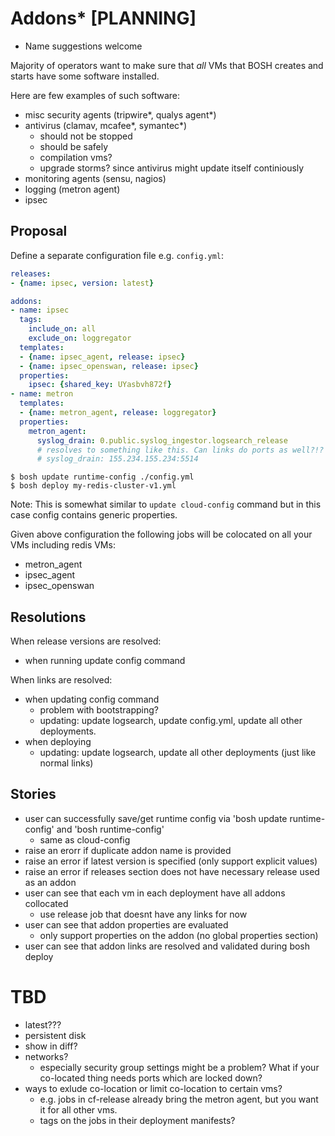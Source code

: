 # Addons* [PLANNING]

* Name suggestions welcome

Majority of operators want to make sure that *all* VMs that BOSH creates and starts have some software installed.

Here are few examples of such software:

- misc security agents (tripwire*, qualys agent*)
- antivirus (clamav, mcafee*, symantec*)
  - should not be stopped
  - should be safely
  - compilation vms?
  - upgrade storms? since antivirus might update itself continiously
- monitoring agents (sensu, nagios)
- logging (metron agent)
- ipsec

## Proposal

Define a separate configuration file e.g. `config.yml`:

```yaml
releases:
- {name: ipsec, version: latest}

addons:
- name: ipsec
  tags:
    include_on: all
    exclude_on: loggregator
  templates:
  - {name: ipsec_agent, release: ipsec}
  - {name: ipsec_openswan, release: ipsec}
  properties:
    ipsec: {shared_key: UYasbvh872f}
- name: metron
  templates:
  - {name: metron_agent, release: loggregator}
  properties:
    metron_agent:
      syslog_drain: 0.public.syslog_ingestor.logsearch_release
      # resolves to something like this. Can links do ports as well?!?
      # syslog_drain: 155.234.155.234:5514
```

```
$ bosh update runtime-config ./config.yml
$ bosh deploy my-redis-cluster-v1.yml
```

Note: This is somewhat similar to `update cloud-config` command but in this case config contains generic properties.

Given above configuration the following jobs will be colocated on all your VMs including redis VMs:

- metron_agent
- ipsec_agent
- ipsec_openswan

## Resolutions

When release versions are resolved:

- when running update config command

When links are resolved:

- when updating config command
  - problem with bootstrapping?
  - updating: update logsearch, update config.yml, update all other deployments.
- when deploying
  - updating: update logsearch, update all other deployments (just like normal links)

## Stories

* user can successfully save/get runtime config via 'bosh update runtime-config' and 'bosh runtime-config'
  * same as cloud-config
* raise an erorr if duplicate addon name is provided
* raise an error if latest version is specified (only support explicit values)
* raise an error if releases section does not have necessary release used as an addon
* user can see that each vm in each deployment have all addons collocated
  * use release job that doesnt have any links for now
* user can see that addon properties are evaluated
  * only support properties on the addon (no global properties section)
* user can see that addon links are resolved and validated during bosh deploy

# TBD

- latest???
- persistent disk
- show in diff?
- networks?
  - especially security group settings might be a problem? What if your co-located thing needs ports which are locked down?
- ways to exlude co-location or limit co-location to certain vms?
  - e.g. jobs in cf-release already bring the metron agent, but you want it for all other vms.
  - tags on the jobs in their deployment manifests?
